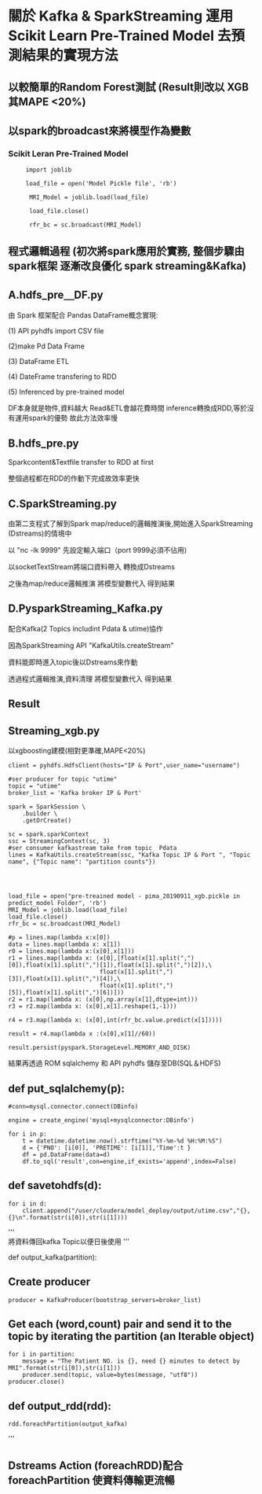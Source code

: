 # 關於 Kafka & SparkStreaming 運用 Scikit Learn Pre-Trained Model 去預測結果的實現方法

## 以較簡單的Random Forest測試 (Result則改以 XGB 其MAPE <20%)

## 以spark的broadcast來將模型作為變數

### Scikit Leran Pre-Trained Model
         import joblib

         load_file = open('Model Pickle file', 'rb')

          MRI_Model = joblib.load(load_file)

          load_file.close()

          rfr_bc = sc.broadcast(MRI_Model)



## 程式邏輯過程 (初次將spark應用於實務, 整個步驟由spark框架 逐漸改良優化 spark streaming&Kafka)

## A.hdfs_pre＿DF.py

由 Spark 框架配合 Pandas DataFrame概念實現:

(1) API pyhdfs import CSV file

(2)make Pd Data Frame 

(3) DataFrame ETL 

(4) DateFrame transfering to RDD 

(5) Inferenced by pre-trained model

DF本身就是物件,資料越大 Read&ETL會越花費時間 inference轉換成RDD,等於沒有運用spark的優勢 故此方法效率慢


## B.hdfs_pre.py

Sparkcontent&Textfile transfer to RDD at first

整個過程都在RDD的作動下完成故效率更快


## C.SparkStreaming.py

由第二支程式了解到Spark map/reduce的邏輯推演後,開始進入SparkStreaming (Dstreams)的情境中

以 "nc -lk 9999" 先設定輸入端口（port 9999必須不佔用)

以socketTextStream將端口資料帶入 轉換成Dstreams

之後為map/reduce邏輯推演 將模型變數代入 得到結果


## D.PysparkStreaming_Kafka.py

配合Kafka(2 Topics includint Pdata & utime)協作

因為SparkStreaming API "KafkaUtils.createStream" 

資料能即時進入topic後以Dstreams來作動 

透過程式邏輯推演,資料清理
將模型變數代入 得到結果

## Result

## Streaming_xgb.py

以xgboosting建模(相對更準確,MAPE<20%)


    client = pyhdfs.HdfsClient(hosts="IP & Port",user_name="username")

    #ser producer for topic "utime"
    topic = "utime"
    broker_list = 'Kafka broker IP & Port'
    
    spark = SparkSession \
        .builder \
        .getOrCreate()
    
    sc = spark.sparkContext
    ssc = StreamingContext(sc, 3)
    #ser consumer kafkastream take from topic  Pdata
    lines = KafkaUtils.createStream(ssc, "Kafka Topic IP & Port ", "Topic name", {"Topic name": "partition counts"})




    load_file = open("pre-treained model - pima_20190911_xgb.pickle in predict_model Folder", 'rb')
    MRI_Model = joblib.load(load_file)
    load_file.close()
    rfr_bc = sc.broadcast(MRI_Model)

    #p = lines.map(lambda x:x[0])
    data = lines.map(lambda x: x[1])   
    r0 = lines.map(lambda x:(x[0],x[1]))
    r1 = lines.map(lambda x: (x[0],[float(x[1].split(",")[0]),float(x[1].split(",")[1]),float(x[1].split(",")[2]),\
                              float(x[1].split(",")[3]),float(x[1].split(",")[4]),\
                              float(x[1].split(",")[5]),float(x[1].split(",")[6])]))
    r2 = r1.map(lambda x: (x[0],np.array(x[1],dtype=int)))
    r3 = r2.map(lambda x: (x[0],x[1].reshape(1,-1)))

    r4 = r3.map(lambda x: (x[0],int(rfr_bc.value.predict(x[1]))))
     
    result = r4.map(lambda x :(x[0],x[1]//60))
        
    result.persist(pyspark.StorageLevel.MEMORY_AND_DISK)

結果再透過 ROM sqlalchemy 和 API pyhdfs 儲存至DB(SQL＆HDFS)

## def put_sqlalchemy(p):

    #conn=mysql.connector.connect(DBinfo)

    engine = create_engine('mysql+mysqlconnector:DBinfo')

    for i in p:
        t = datetime.datetime.now().strftime("%Y-%m-%d %H:%M:%S")
        d = {'PNO': [i[0]], 'PRETIME': [i[1]],'Time':t }
        df = pd.DataFrame(data=d)
        df.to_sql('result',con=engine,if_exists='append',index=False)
                

## def savetohdfs(d):

    for i in d:
        client.append("/user/cloudera/model_deploy/output/utime.csv","{},{}\n".format(str(i[0]),str(i[1])))

'''     
將資料傳回kafka Topic以便日後使用
'''

def output_kafka(partition):
## Create producer
    producer = KafkaProducer(bootstrap_servers=broker_list)
## Get each (word,count) pair and send it to the topic by iterating the partition (an Iterable object)
    for i in partition:
        message = "The Patient NO. is {}, need {} minutes to detect by MRI".format(str(i[0]),str(i[1]))
        producer.send(topic, value=bytes(message, "utf8"))
    producer.close()


## def output_rdd(rdd):
    rdd.foreachPartition(output_kafka)
'''

## Dstreams Action (foreachRDD)配合foreachPartition 使資料傳輸更流暢



